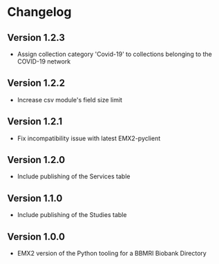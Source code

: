 # Changelog

## Version 1.2.3

- Assign collection category 'Covid-19' to collections belonging to the COVID-19 network

## Version 1.2.2

- Increase csv module's field size limit

## Version 1.2.1

- Fix incompatibility issue with latest EMX2-pyclient

## Version 1.2.0

- Include publishing of the Services table

## Version 1.1.0

- Include publishing of the Studies table

## Version 1.0.0

- EMX2 version of the Python tooling for a BBMRI Biobank Directory
